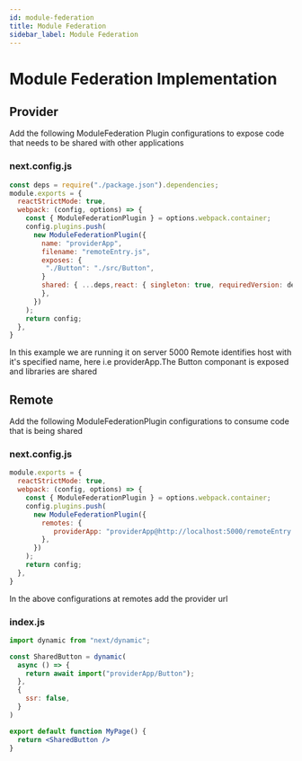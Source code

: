```yaml
---
id: module-federation
title: Module Federation
sidebar_label: Module Federation
---
```

# Module Federation Implementation

## Provider
Add the following ModuleFederation Plugin configurations to expose code that needs to be shared with other applications

### next.config.js
```jsx
const deps = require("./package.json").dependencies;
module.exports = {
  reactStrictMode: true,
  webpack: (config, options) => {
    const { ModuleFederationPlugin } = options.webpack.container;
    config.plugins.push(
      new ModuleFederationPlugin({
        name: "providerApp",  
        filename: "remoteEntry.js",
        exposes: {
         "./Button": "./src/Button",
        }
        shared: { ...deps,react: { singleton: true, requiredVersion: deps.react, }, 'react-dom': { singleton: true, requiredVersion: deps["react-dom"]} },
        },
      })
    );
    return config;
  },
}
```
In this example we are running it on server 5000
Remote identifies host with it's specified name, here i.e providerApp.The Button componant is exposed and libraries are shared 

## Remote
Add the following ModuleFederationPlugin configurations to consume code that is being shared

### next.config.js
```jsx
module.exports = {
  reactStrictMode: true,
  webpack: (config, options) => {
    const { ModuleFederationPlugin } = options.webpack.container;
    config.plugins.push(
      new ModuleFederationPlugin({
        remotes: {
           providerApp: "providerApp@http://localhost:5000/remoteEntry.js",
        },
      })
    );
    return config;
  },
}
```
In the above configurations at remotes add the provider url 
### index.js

```jsx
import dynamic from "next/dynamic";

const SharedButton = dynamic(
  async () => {
    return await import("providerApp/Button");
  },
  {
    ssr: false,
  }
)

export default function MyPage() {
  return <SharedButton />
}
```
